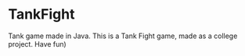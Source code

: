 # TankFight
Tank game made in Java.
This is a Tank Fight game, made as a college project. Have fun)
